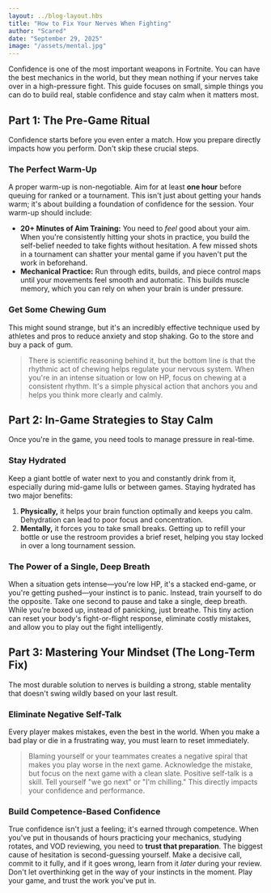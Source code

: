 ```yaml
---
layout: ../blog-layout.hbs
title: "How to Fix Your Nerves When Fighting"
author: "Scared"
date: "September 29, 2025"
image: "/assets/mental.jpg"
---
```


Confidence is one of the most important weapons in Fortnite. You can have the best mechanics in the world, but they mean nothing if your nerves take over in a high-pressure fight. This guide focuses on small, simple things you can do to build real, stable confidence and stay calm when it matters most.

## Part 1: The Pre-Game Ritual

Confidence starts before you even enter a match. How you prepare directly impacts how you perform. Don't skip these crucial steps.

### The Perfect Warm-Up
A proper warm-up is non-negotiable. Aim for at least **one hour** before queuing for ranked or a tournament. This isn't just about getting your hands warm; it's about building a foundation of confidence for the session. Your warm-up should include:
* **20+ Minutes of Aim Training:** You need to *feel* good about your aim. When you're consistently hitting your shots in practice, you build the self-belief needed to take fights without hesitation. A few missed shots in a tournament can shatter your mental game if you haven't put the work in beforehand.
* **Mechanical Practice:** Run through edits, builds, and piece control maps until your movements feel smooth and automatic. This builds muscle memory, which you can rely on when your brain is under pressure.

### Get Some Chewing Gum
This might sound strange, but it's an incredibly effective technique used by athletes and pros to reduce anxiety and stop shaking. Go to the store and buy a pack of gum.
> There is scientific reasoning behind it, but the bottom line is that the rhythmic act of chewing helps regulate your nervous system. When you're in an intense situation or low on HP, focus on chewing at a consistent rhythm. It's a simple physical action that anchors you and helps you think more clearly and calmly.

## Part 2: In-Game Strategies to Stay Calm

Once you're in the game, you need tools to manage pressure in real-time.

### Stay Hydrated
Keep a giant bottle of water next to you and constantly drink from it, especially during mid-game lulls or between games. Staying hydrated has two major benefits:
1.  **Physically,** it helps your brain function optimally and keeps you calm. Dehydration can lead to poor focus and concentration.
2.  **Mentally,** it forces you to take small breaks. Getting up to refill your bottle or use the restroom provides a brief reset, helping you stay locked in over a long tournament session.

### The Power of a Single, Deep Breath
When a situation gets intense—you're low HP, it's a stacked end-game, or you're getting pushed—your instinct is to panic. Instead, train yourself to do the opposite. Take one second to pause and take a single, deep breath. While you're boxed up, instead of panicking, just breathe. This tiny action can reset your body's fight-or-flight response, eliminate costly mistakes, and allow you to play out the fight intelligently.

## Part 3: Mastering Your Mindset (The Long-Term Fix)

The most durable solution to nerves is building a strong, stable mentality that doesn't swing wildly based on your last result.

### Eliminate Negative Self-Talk
Every player makes mistakes, even the best in the world. When you make a bad play or die in a frustrating way, you must learn to reset immediately.
> Blaming yourself or your teammates creates a negative spiral that makes you play worse in the next game. Acknowledge the mistake, but focus on the next game with a clean slate. Positive self-talk is a skill. Tell yourself "we go next" or "I'm chilling." This directly impacts your confidence and performance.

### Build Competence-Based Confidence
True confidence isn't just a feeling; it's earned through competence. When you've put in thousands of hours practicing your mechanics, studying rotates, and VOD reviewing, you need to **trust that preparation**. The biggest cause of hesitation is second-guessing yourself. Make a decisive call, commit to it fully, and if it goes wrong, learn from it *later* during your review. Don't let overthinking get in the way of your instincts in the moment. Play your game, and trust the work you've put in.